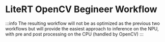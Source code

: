 # LiteRT OpenCV Begineer Workflow

:::info
The resulting workflow will not be as optimized as the previous two workflows but will provide the easiest approach to inference on the NPU, with pre and post processing on the CPU (handled by OpenCV)
:::

